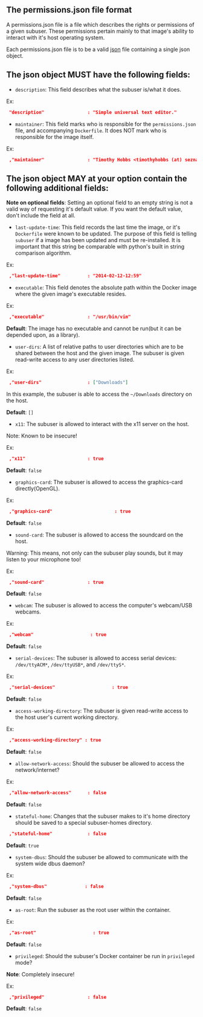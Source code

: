 The permissions.json file format
-------------------------------

A permissions.json file is a file which describes the rights or permissions of a given subuser.  These permissions pertain mainly to that image's ability to interact with it's host operating system.

Each permissions.json file is to be a valid [json](http://www.ecma-international.org/publications/files/ECMA-ST/ECMA-404.pdf) file containing a single json object.

The json object MUST have the following fields:
-----------------------------------------

 * `description`: This field describes what the subuser is/what it does.

  Ex:

  ````json
   "description"                : "Simple universal text editor."
  ````

 * `maintainer`: This field marks who is responsible for the `permissions.json` file, and accompanying `Dockerfile`.  It does NOT mark who is responsible for the image itself.

  Ex:
  
  ````json
   ,"maintainer"                : "Timothy Hobbs <timothyhobbs (at) seznam dot cz>"
  ````

The json object MAY at your option contain the following additional fields:
---------------------------------------------------------------------------

**Note on optional fields**: Setting an optional field to an empty string is not a valid way of requesting it's default value.  If you want the default value, don't include the field at all.

 * `last-update-time`: This field records the last time the image, or it's `Dockerfile` were known to be updated.  The purpose of this field is telling `subuser` if a image has been updated and must be re-installed.  It is important that this string be comparable with python's built in string comparison algorithm.

  Ex:

  ````json
   ,"last-update-time"          : "2014-02-12-12:59"
  ````

 * `executable`: This field denotes the absolute path within the Docker image where the given image's executable resides.

  Ex:

  ````json
   ,"executable"                : "/usr/bin/vim"
  ````

 **Default**: The image has no executable and cannot be run(but it can be depended upon, as a library).

 * `user-dirs`: A list of relative paths to user directories which are to be shared between the host and the given image. The subuser is given read-write access to any user directories listed.

  Ex:

  ````json
   ,"user-dirs"                 : ["Downloads"]
  ````

  In this example, the subuser is able to access the `~/Downloads` directory on the host. 


  **Default**: `[]`

 * `x11`: The subuser is allowed to interact with the x11 server on the host.

  Note: Known to be insecure!

  Ex:

  ````json
   ,"x11"                       : true
  ````

  **Default**: `false`

 * `graphics-card`: The subuser is allowed to access the graphics-card directly(OpenGL).

  Ex:

  ````json
   ,"graphics-card"                       : true
  ````

  **Default**: `false`

 * `sound-card`:  The subuser is allowed to access the soundcard on the host.

Warning: This means, not only can the subuser play sounds, but it may listen to your microphone too!

  Ex:

  ````json
   ,"sound-card"                : true
  ````

  **Default**: `false`

 * `webcam`: The subuser is allowed to access the computer's webcam/USB webcams.

  Ex:

  ````json
   ,"webcam"                     : true
  ````

  **Default**: `false`

 * `serial-devices`: The subuser is allowed to access serial devices: `/dev/ttyACM*`, `/dev/ttyUSB*`, and `/dev/ttyS*`.

  Ex:

  ````json
   ,"serial-devices"                     : true
  ````

  **Default**: `false`

 * `access-working-directory`: The subuser is given read-write access to the host user's current working directory.

  Ex:

  ````json
   ,"access-working-directory" : true
  ````

  **Default**: `false`

 * `allow-network-access`: Should the subuser be allowed to access the network/internet?

  Ex:

  ````json
   ,"allow-network-access"      : false
  ````

  **Default**: `false`

 * `stateful-home`: Changes that the subuser makes to it's home directory should be saved to a special subuser-homes directory.

  ````json
   ,"stateful-home"             : false
  ````

  **Default**: `true`

 * `system-dbus`: Should the subuser be allowed to communicate with the system wide dbus daemon?

  Ex:

  ````json
   ,"system-dbus"              : false
  ````

  **Default**: `false`

 * `as-root`: Run the subuser as the root user within the container.

 Ex:

 ````json
  ,"as-root"                     : true
 ````

 **Default**: `false`

 * `privileged`: Should the subuser's Docker container be run in `privileged` mode?

  **Note**: Completely insecure!

  Ex:

  ````json
   ,"privileged"                : false
  ````

  **Default**: `false`

